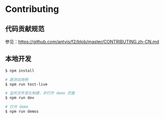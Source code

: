 # Contributing

## 代码贡献规范

参见：https://github.com/antvis/f2/blob/master/CONTRIBUTING.zh-CN.md

## 本地开发

```bash
$ npm install

# 跑测试用例
$ npm run test-live

# 监听文件变化构建，并打开 demo 页面
$ npm run dev

# 打开 demo
$ npm run demos
```
